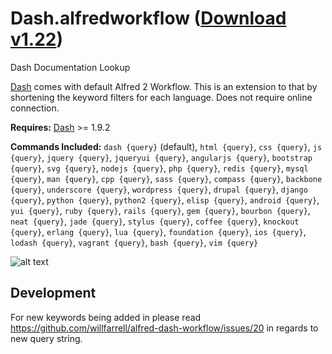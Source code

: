 Dash.alfredworkflow ([Download v1.22](https://raw.github.com/willfarrell/alfred-dash-workflow/master/Dash.alfredworkflow))
=========================

Dash Documentation Lookup

[Dash](http://kapeli.com/) comes with default Alfred 2 Workflow. This is an extension to that by shortening the keyword filters for each language. Does not require online connection.

**Requires:** [Dash](http://kapeli.com/dash) >= 1.9.2

**Commands Included:** `dash {query}` (default), `html {query}`, `css {query}`, `js {query}`, `jquery {query}`, `jqueryui {query}`, `angularjs {query}`, `bootstrap {query}`, `svg {query}`, `nodejs {query}`, `php {query}`, `redis {query}`, `mysql {query}`, `man {query}`, `cpp {query}`, `sass {query}`, `compass {query}`, `backbone {query}`, `underscore {query}`,  `wordpress {query}`, `drupal {query}`, `django {query}`, `python {query}`, `python2 {query}`, `elisp {query}`, `android {query}`, `yui {query}`, `ruby {query}`, `rails {query}`, `gem {query}`, `bourbon {query}`, `neat {query}`, `jade {query}`, `stylus {query}`, `coffee {query}`, `knockout {query}`, `erlang {query}`, `lua {query}`, `foundation {query}`, `ios {query}`, `lodash {query}`, `vagrant {query}`, `bash {query}`, `vim {query}`


![alt text][dash]

## Development
For new keywords being added in please read https://github.com/willfarrell/alfred-dash-workflow/issues/20 in regards to new query string.

[dash]: ./screenshots/dash.png  "Sample dash result"
